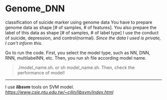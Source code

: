 # Genome_DNN
classification of suicide marker using genome data
You have to prepare genome data as shape [# of samples, # of features].
You also prepare the label of this data as shape [# of samples, # of label type]
I use the conduct of suicide, depression, and control(normal).
_Since the data I used is private, I can't inform this._

Go to run the code.
First, you select the model type, such as NN, DNN, RNN, multilabelNN, etc.
Then, you run sh file according model name.
> ./model_name.sh.
or
> sh model_name.sh.
Then, check the performance of model!

---

I use ***libsvm*** tools on SVM model.
_https://www.csie.ntu.edu.tw/~cjlin/libsvm/index.html_

